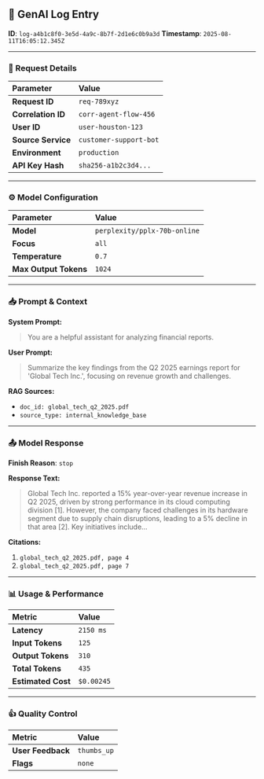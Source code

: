 ## 🤖 GenAI Log Entry

**ID**: `log-a4b1c8f0-3e5d-4a9c-8b7f-2d1e6c0b9a3d`
**Timestamp**: `2025-08-11T16:05:12.345Z`

---

### 📝 Request Details

| Parameter | Value |
| :--- | :--- |
| **Request ID** | `req-789xyz` |
| **Correlation ID** | `corr-agent-flow-456` |
| **User ID** | `user-houston-123` |
| **Source Service**| `customer-support-bot` |
| **Environment** | `production` |
| **API Key Hash** | `sha256-a1b2c3d4...` |

---

### ⚙️ Model Configuration

| Parameter | Value |
| :--- | :--- |
| **Model** | `perplexity/pplx-70b-online` |
| **Focus** | `all` |
| **Temperature** | `0.7` |
| **Max Output Tokens**| `1024` |

---

### 📥 Prompt & Context

**System Prompt:**
> You are a helpful assistant for analyzing financial reports.

**User Prompt:**
> Summarize the key findings from the Q2 2025 earnings report for 'Global Tech Inc.', focusing on revenue growth and challenges.

**RAG Sources:**
- `doc_id: global_tech_q2_2025.pdf`
- `source_type: internal_knowledge_base`

---

### 📤 Model Response

**Finish Reason**: `stop`

**Response Text:**
> Global Tech Inc. reported a 15% year-over-year revenue increase in Q2 2025, driven by strong performance in its cloud computing division [1]. However, the company faced challenges in its hardware segment due to supply chain disruptions, leading to a 5% decline in that area [2]. Key initiatives include...

**Citations:**
1. `global_tech_q2_2025.pdf, page 4`
2. `global_tech_q2_2025.pdf, page 7`

---

### 📊 Usage & Performance

| Metric | Value |
| :--- | :--- |
| **Latency** | `2150 ms` |
| **Input Tokens** | `125` |
| **Output Tokens** | `310` |
| **Total Tokens** | `435` |
| **Estimated Cost**| `$0.00245` |

---
### 👍 Quality Control

| Metric | Value |
| :--- | :--- |
| **User Feedback**| `thumbs_up` |
| **Flags** | `none` |
